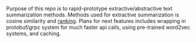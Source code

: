 Purpose of this repo is to rapid-prototype extractive/abstractive text summarization methods. Methods used for extractive summarization is cosine similarity and [ranking](https://arxiv.org/abs/1703.09902v1). Plans for next features includes wrapping in protobuf/grpc system for much faster api calls, using pre-trained word2vec systems, and caching.
